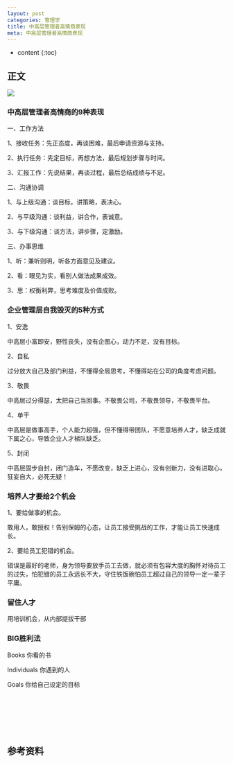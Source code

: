```yaml
---
layout: post
categories: 管理学
title: 中高层管理者高情商表现
meta: 中高层管理者高情商表现
---
```

* content
{:toc}

## 正文

![]({{site.baseurl}}/images/20210607/20210607144001.jpg)

### 中高层管理者高情商的9种表现

一、工作方法

1、接收任务：先正态度，再谈困难，最后申请资源与支持。

2、执行任务：先定目标，再想方法，最后规划步骤与时间。

3、汇报工作：先说结果，再谈过程，最后总结成绩与不足。

二、沟通协调

1、与上级沟通：谈目标，讲策略，表决心。

2、与平级沟通：谈利益，讲合作，表诚意。

3、与下级沟通：谈方法，讲步骤，定激励。

三、办事思维

1、听：兼听则明，听各方面意见及建议。

2、看：眼见为实，看别人做法成果成效。

3、思：权衡利弊，思考难度及价值成败。

### 企业管理层自我毁灭的5种方式

1、安逸

中高层小富即安，野性丧失，没有企图心，动力不足，没有目标。

2、自私

过分放大自己及部门利益，不懂得全局思考，不懂得站在公司的角度考虑问题。

3、敬畏

中高层过分得瑟，太把自己当回事。不敬畏公司，不敬畏领导，不敬畏平台。

4、单干

中高层是做事高手，个人能力超强，但不懂得带团队，不愿意培养人才，缺乏成就下属之心，导致企业人才梯队缺乏。

5、封闭

中高层固步自封，闭门造车，不愿改变，缺乏上进心，没有创新力，没有进取心，狂妄自大，必死无疑！

### 培养人才要给2个机会

1、要给做事的机会。

敢用人，敢授权！告别保姆的心态，让员工接受挑战的工作，才能让员工快速成长。

2、要给员工犯错的机会。

错误是最好的老师，身为领导要放手员工去做，就必须有包容大度的胸怀对待员工的过失，怕犯错的员工永远长不大，守住铁饭碗怕员工超过自己的领导一定一辈子平庸。

### 留住人才

用培训机会，从内部提拔干部

### BIG胜利法

Books 你看的书

Individuals 你遇到的人

Goals 你给自己设定的目标



<br/><br/><br/><br/><br/>
## 参考资料


